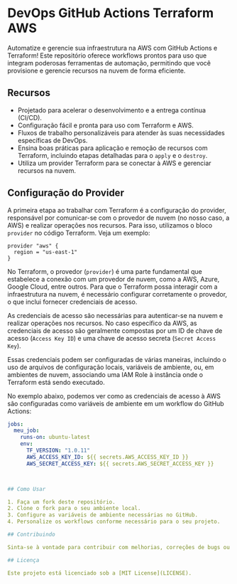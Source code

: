 # DevOps GitHub Actions Terraform AWS

Automatize e gerencie sua infraestrutura na AWS com GitHub Actions e Terraform! Este repositório oferece workflows prontos para uso que integram poderosas ferramentas de automação, permitindo que você provisione e gerencie recursos na nuvem de forma eficiente.

## Recursos

- Projetado para acelerar o desenvolvimento e a entrega contínua (CI/CD).
- Configuração fácil e pronta para uso com Terraform e AWS.
- Fluxos de trabalho personalizáveis para atender às suas necessidades específicas de DevOps.
- Ensina boas práticas para aplicação e remoção de recursos com Terraform, incluindo etapas detalhadas para o `apply` e o `destroy`.
- Utiliza um provider Terraform para se conectar à AWS e gerenciar recursos na nuvem.


## Configuração do Provider

A primeira etapa ao trabalhar com Terraform é a configuração do provider, responsável por comunicar-se com o provedor de nuvem (no nosso caso, a AWS) e realizar operações nos recursos. Para isso, utilizamos o bloco `provider` no código Terraform. Veja um exemplo:

```hcl
provider "aws" {
  region = "us-east-1"
}
```

No Terraform, o provedor (`provider`) é uma parte fundamental que estabelece a conexão com um provedor de nuvem, como a AWS, Azure, Google Cloud, entre outros. Para que o Terraform possa interagir com a infraestrutura na nuvem, é necessário configurar corretamente o provedor, o que inclui fornecer credenciais de acesso.

As credenciais de acesso são necessárias para autenticar-se na nuvem e realizar operações nos recursos. No caso específico da AWS, as credenciais de acesso são geralmente compostas por um ID de chave de acesso (`Access Key ID`) e uma chave de acesso secreta (`Secret Access Key`).

Essas credenciais podem ser configuradas de várias maneiras, incluindo o uso de arquivos de configuração locais, variáveis de ambiente, ou, em ambientes de nuvem, associando uma IAM Role à instância onde o Terraform está sendo executado.

No exemplo abaixo, podemos ver como as credenciais de acesso à AWS são configuradas como variáveis de ambiente em um workflow do GitHub Actions:

```yaml
jobs:
  meu_job:
    runs-on: ubuntu-latest
    env:
      TF_VERSION: "1.0.11"
      AWS_ACCESS_KEY_ID: ${{ secrets.AWS_ACCESS_KEY_ID }}
      AWS_SECRET_ACCESS_KEY: ${{ secrets.AWS_SECRET_ACCESS_KEY }}



## Como Usar

1. Faça um fork deste repositório.
2. Clone o fork para o seu ambiente local.
3. Configure as variáveis de ambiente necessárias no GitHub.
4. Personalize os workflows conforme necessário para o seu projeto.

## Contribuindo

Sinta-se à vontade para contribuir com melhorias, correções de bugs ou novos recursos! Basta abrir uma issue ou enviar uma pull request.

## Licença

Este projeto está licenciado sob a [MIT License](LICENSE).
